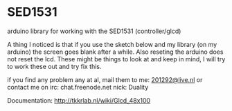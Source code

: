 SED1531
=======

arduino library for working with the SED1531 (controller/glcd)

A thing I noticed is that if you use the sketch below and my library (on my arduino) the screen
goes blank after a while.
Also reseting the arduino does not reset the lcd.
These might be things to look at and keep in mind, I will try to work these out and try
fix this.

if you find any problem any at al,
mail them to me:
201292@live.nl
or contact me on irc:
chat.freenode.net
nick: Duality

Documentation:
http://tkkrlab.nl/wiki/Glcd_48x100
